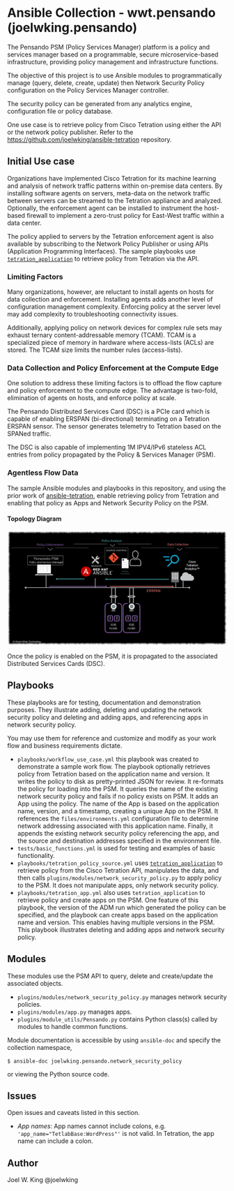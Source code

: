 # Ansible Collection - wwt.pensando (joelwking.pensando)

The Pensando PSM (Policy Services Manager) platform is a policy and services manager based on a programmable, secure microservice-based infrastructure, providing policy management and infrastructure functions.

The objective of this project is to use Ansible modules to programmatically manage (query, delete, create, update) then Network Security Policy configuration on the Policy Services Manager controller.

The security policy can be generated from any analytics engine, configuration file or policy database. 

One use case is to retrieve policy from Cisco Tetration using either the API or the network policy publisher. Refer to the https://github.com/joelwking/ansible-tetration repository.

## Initial Use case
Organizations have implemented Cisco Tetration for its machine learning and analysis of network traffic patterns within on-premise data centers. By installing software agents on servers, meta-data on the network traffic between servers can be streamed to the Tetration appliance and analyzed. Optionally, the enforcement agent can be installed to instrument the host-based firewall to implement a zero-trust policy for East-West traffic within a data center.

The policy applied to servers by the Tetration enforcement agent is also available by subscribing to the Network Policy Publisher
or using APIs (Application Programming Interfaces). The sample playbooks use [`tetration_application`](https://github.com/joelwking/ansible-tetration/blob/master/library/tetration_application.py) to retrieve policy from Tetration via the API.

### Limiting Factors
Many organizations, however, are reluctant to install agents on hosts for data collection and enforcement. Installing agents adds another level of configuration management complexity. Enforcing policy at the server level may add complexity to troubleshooting connectivity issues.

Additionally, applying policy on network devices for complex rule sets may exhaust ternary content-addressable memory (TCAM).  TCAM is a specialized piece of memory in hardware where access-lists (ACLs) are stored. The TCAM size limits the number rules (access-lists).

### Data Collection and Policy Enforcement at the Compute Edge
One solution to address these limiting factors is to offload the flow capture and policy enforcement to the compute edge. The advantage is two-fold, elimination of agents on hosts, and enforce policy at scale.

The Pensando Distributed Services Card (DSC) is a PCIe card which is capable of enabling ERSPAN (bi-directional) terminating on a Tetration ERSPAN sensor. The sensor generates telemetry to Tetration  based on the SPANed traffic.

The DSC is also capable of implementing 1M IPV4/IPv6 stateless ACL entries from policy propagated by the Policy & Services Manager (PSM).

### Agentless Flow Data
The sample Ansible modules and playbooks in this repository, and using the prior work of [ansible-tetration](https://github.com/joelwking/ansible-tetration), enable retrieving policy from Tetration and enabling that policy as Apps and Network Security Policy on the PSM.

#### Topology Diagram
<img src="docs/images/ERSPAN.png" alt="ERSPAN Use Case"/>

Once the policy is enabled on the PSM, it is propagated to the associated Distributed Services Cards (DSC). 

## Playbooks
These playbooks are for testing, documentation and demonstration purposes. They illustrate adding, deleting and updating the network security policy and deleting and adding apps, and referencing apps in network security policy.

You may use them for reference and customize and modify as your work flow and business requirements dictate.

* `playbooks/workflow_use_case.yml` this playbook was created to demonstrate a sample work flow. The playbook optionally retrieves policy from Tetration based on the application name and version. It writes the policy to disk as pretty-printed JSON for review. It re-formats the policy for loading into the PSM. It queries the name of the existing network security policy and fails if no policy exists on PSM. It adds an App using the policy. The name of the App is based on the application name, version, and a timestamp, creating a unique App on the PSM. It references the `files/environments.yml` configuration file to determine network addressing associated with this application name. Finally, it appends the existing network security policy referencing the app, and the source and destination addresses specified in the environment file.
* `tests/basic_functions.yml` is used for testing and examples of basic functionality.
* `playbooks/tetration_policy_source.yml` uses [`tetration_application`](https://github.com/joelwking/ansible-tetration/blob/master/library/tetration_application.py) to retrieve policy from the Cisco Tetration API, manipulates the data, and then calls `plugins/modules/network_security_policy.py` to apply policy to the PSM. It does not manipulate apps, only network security policy.
* `playbooks/tetration_app.yml` also uses `tetration_application` to retrieve policy and create apps on the PSM. One feature of this playbook, the version of the ADM run which generated the policy can be specified, and the playbook can create apps based on the application name and version. This enables having multiple versions in the PSM. This playbook illustrates deleting and adding apps and network security policy.

## Modules
These modules use the PSM API to query, delete and create/update the associated objects.

* `plugins/modules/network_security_policy.py`  manages network security policies.
* `plugins/modules/app.py` manages apps.
* `plugins/module_utils/Pensando.py` contains Python class(s) called by modules to handle common functions.

Module documentation is accessible by using `ansible-doc` and specify the collection namespace,

```shell
$ ansible-doc joelwking.pensando.network_security_policy
```
or viewing the Python source code.

## Issues
Open issues and caveats listed in this section.
      
* *App names*: App names cannot include colons, e.g. `'app_name="TetlabBase:WordPress"'` is not valid. In Tetration, the app name can include a colon. 

## Author
Joel W. King  @joelwking
